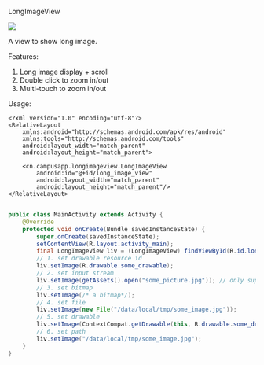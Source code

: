 LongImageView

[![](https://jitpack.io/v/campusappcn/LongImageView.svg)](https://jitpack.io/#campusappcn/LongImageView)

A view to show long image.

Features:

1. Long image display + scroll
2. Double click to zoom in/out
3. Multi-touch to zoom in/out

Usage:

```
<?xml version="1.0" encoding="utf-8"?>
<RelativeLayout
    xmlns:android="http://schemas.android.com/apk/res/android"
    xmlns:tools="http://schemas.android.com/tools"
    android:layout_width="match_parent"
    android:layout_height="match_parent">
    
    <cn.campusapp.longimageview.LongImageView
        android:id="@+id/long_image_view"
        android:layout_width="match_parent"
        android:layout_height="match_parent"/>
</RelativeLayout>
```

```Java

public class MainActivity extends Activity {
    @Override
    protected void onCreate(Bundle savedInstanceState) {
        super.onCreate(savedInstanceState);
        setContentView(R.layout.activity_main);
        final LongImageView liv = (LongImageView) findViewById(R.id.long_image_view);
        // 1. set drawable resource id
        liv.setImage(R.drawable.some_drawable);
        // 2. set input stream
        liv.setImage(getAssets().open("some_picture.jpg")); // only supports "jpg"/"jpeg" and "png" format
        // 3. set bitmap
        liv.setImage(/* a bitmap*/);
        // 4. set file
        liv.setImage(new File("/data/local/tmp/some_image.jpg"));
        // 5. set drawable
        liv.setImage(ContextCompat.getDrawable(this, R.drawable.some_drawable));
        // 6. set path
        liv.setImage("/data/local/tmp/some_image.jpg");
    }
}
```